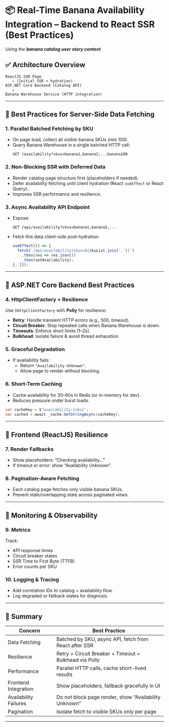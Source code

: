 # 📦 Real-Time Banana Availability Integration – Backend to React SSR (Best Practices)

_Using the **banana catalog user story context**_

## ✅ Architecture Overview

```
ReactJS SSR Page
   ↓ (Initial SSR + hydration)
ASP.NET Core Backend (Catalog API)
   ↓
Banana Warehouse Service (HTTP integration)
```

---

## 🔹 Best Practices for Server-Side Data Fetching

### 1. **Parallel Batched Fetching by SKU**
- On page load, collect all visible banana SKUs (min 100).
- Query Banana Warehouse in a single batched HTTP call:
  ```
  GET /availability?skus=banana1,banana2,...banana100
  ```

### 2. **Non-Blocking SSR with Deferred Data**
- Render catalog page structure first (placeholders if needed).
- Defer availability fetching until client hydration (React `useEffect` or React Query).
- Improves SSR performance and resilience.

### 3. **Async Availability API Endpoint**
- Expose:
  ```
  GET /api/availability?skus=banana1,banana2,...
  ```
- Fetch this data client-side post-hydration:
  ```ts
  useEffect(() => {
    fetch(`/api/availability?skus=${skuList.join(',')}`)
      .then(res => res.json())
      .then(setAvailability);
  }, []);
  ```

---

## 🔹 ASP.NET Core Backend Best Practices

### 4. **HttpClientFactory + Resilience**
Use `IHttpClientFactory` with **Polly** for resilience:
- **Retry**: Handle transient HTTP errors (e.g., 500, timeout).
- **Circuit Breaker**: Stop repeated calls when Banana Warehouse is down.
- **Timeouts**: Enforce short limits (1–2s).
- **Bulkhead**: Isolate failure & avoid thread exhaustion.

### 5. **Graceful Degradation**
- If availability fails:
  - Return `"Availability Unknown"`.
  - Allow page to render without blocking.

### 6. **Short-Term Caching**
- Cache availability for 30–60s in Redis (or in-memory for dev).
- Reduces pressure under burst loads.

```csharp
var cacheKey = $"availability:{sku}";
var cached = await _cache.GetStringAsync(cacheKey);
```

---

## 🔹 Frontend (ReactJS) Resilience

### 7. **Render Fallbacks**
- Show placeholders: “Checking availability…”
- If timeout or error: show “Availability Unknown”.

### 8. **Pagination-Aware Fetching**
- Each catalog page fetches only visible banana SKUs.
- Prevent stale/overlapping state across paginated views.

---

## 🔹 Monitoring & Observability

### 9. **Metrics**
Track:
- API response times
- Circuit breaker states
- SSR Time to First Byte (TTFB)
- Error counts per SKU

### 10. **Logging & Tracing**
- Add correlation IDs to catalog + availability flow.
- Log degraded or fallback states for diagnosis.

---

## 🧩 Summary

| Concern                 | Best Practice                                                  |
|------------------------|----------------------------------------------------------------|
| Data Fetching          | Batched by SKU, async API, fetch from React after SSR         |
| Resilience             | Retry + Circuit Breaker + Timeout + Bulkhead via Polly        |
| Performance            | Parallel HTTP calls, cache short-lived results                |
| Frontend Integration   | Show placeholders, fallback gracefully in UI                  |
| Availability Failures  | Do not block page render, show “Availability Unknown”         |
| Pagination             | Isolate fetch to visible SKUs only per page                   |

---
